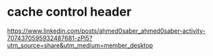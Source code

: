 # cache control header

https://www.linkedin.com/posts/ahmed0saber_ahmed0saber-activity-7074370595932487681-zPl5?utm_source=share&utm_medium=member_desktop
